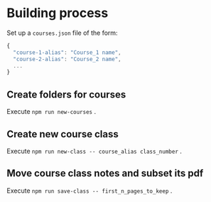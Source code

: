 # Building process

Set up a `courses.json` file of the form:

```js
{
  "course-1-alias": "Course_1 name",
  "course-2-alias": "Course_2 name",
  ...
}
```

## Create folders for courses
  
Execute `npm run new-courses` .

## Create new course class

Execute `npm run new-class -- course_alias class_number` .

## Move course class notes and subset its pdf

Execute `npm run save-class -- first_n_pages_to_keep` .


